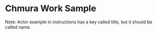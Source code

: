 # Chmura Work Sample

Note: Actor example in instructions has a key called title, but it should be called name.
